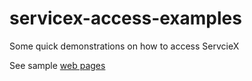 # servicex-access-examples
 Some quick demonstrations on how to access ServcieX

See sample [web pages](https://gordonwatts.github.io/servicex-access-examples/introduction.html)